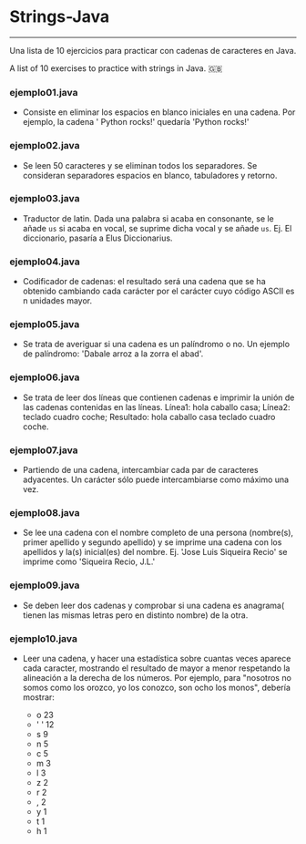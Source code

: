 # Strings-Java
--------------

Una lista de 10 ejercicios para practicar con cadenas de caracteres en Java.

A list of 10 exercises to practice with strings in Java. 🇬🇧

### ejemplo01.java

* Consiste en eliminar los espacios en blanco iniciales en una cadena. Por ejemplo, la cadena '   Python rocks!' quedaría 'Python rocks!'

### ejemplo02.java

* Se leen 50 caracteres y se eliminan todos los separadores. Se consideran separadores espacios en blanco, tabuladores y retorno.

### ejemplo03.java
* Traductor de latin. Dada una palabra si acaba en consonante, se le añade `us` si acaba en vocal, se suprime dicha vocal y se añade `us`.
  Ej. El diccionario, pasaría a Elus Diccionarius.

### ejemplo04.java
* Codificador de cadenas: el resultado será una cadena que se ha obtenido cambiando cada carácter por el carácter cuyo código ASCII es n unidades mayor.

### ejemplo05.java
* Se trata de averiguar si una cadena es un palíndromo o no. Un ejemplo de palíndromo: 'Dabale arroz a la zorra el abad'.

### ejemplo06.java
* Se trata de leer dos líneas que contienen cadenas e imprimir la unión de las cadenas contenidas en las líneas. Línea1: hola caballo casa; Línea2: teclado cuadro coche; Resultado: hola caballo casa teclado cuadro coche.

### ejemplo07.java
* Partiendo de una cadena, intercambiar cada par de caracteres adyacentes. Un carácter sólo puede intercambiarse como máximo una vez.

### ejemplo08.java
* Se lee una cadena con el nombre completo de una persona (nombre(s), primer apellido y segundo apellido)  y se imprime una cadena con los apellidos y la(s) inicial(es) del nombre. Ej. 'Jose Luis Siqueira Recio' se imprime como 'Siqueira Recio, J.L.'

### ejemplo09.java
* Se deben leer dos cadenas y comprobar si una cadena es anagrama( tienen las mismas letras pero en distinto nombre) de la otra.

### ejemplo10.java
* Leer una cadena, y hacer una estadística sobre cuantas veces aparece cada caracter, mostrando el resultado de mayor a menor respetando la alineación a la derecha de los números. Por ejemplo, para "nosotros no somos como los orozco, yo los conozco, son ocho los monos", debería mostrar:

	* o     23
	* ' '   12
	* s      9
	* n      5
	* c      5
	* m      3
	* l      3
	* z      2
	* r      2
	* ,      2
	* y      1
	* t      1
	* h      1
